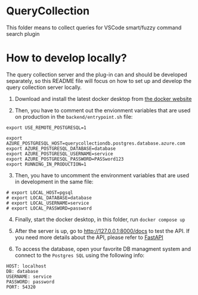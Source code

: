 # QueryCollection
This folder means to collect queries for VSCode smart/fuzzy command search plugin

# How to develop locally?

The query collection server and the plug-in can and should be developed separately,
so this README file will focus on how to set up and develop the query collection server locally.

1. Download and install the latest docker desktop from [the docker website](https://www.docker.com/products/docker-desktop/)

2. Then, you have to comment out the envionment variables that are used on production in the `backend/entrypoint.sh` file:

```
export USE_REMOTE_POSTGRESQL=1

export AZURE_POSTGRESQL_HOST=querycollectiondb.postgres.database.azure.com
export AZURE_POSTGRESQL_DATABASE=database
export AZURE_POSTGRESQL_USERNAME=service
export AZURE_POSTGRESQL_PASSWORD=PASSword123
export RUNNING_IN_PRODUCTION=1
```

3. Then, you have to uncomment the environment variables that are used in development in the same file:

```
# export LOCAL_HOST=pgsql
# export LOCAL_DATABASE=database
# export LOCAL_USERNAME=service
# export LOCAL_PASSWORD=password
```

4. Finally, start the docker desktop, in this folder, run `docker compose up`

5. After the server is up, go to http://127.0.0.1:8000/docs to test the API. If you need more details about the API,
please refer to [FastAPI](https://fastapi.tiangolo.com/)

6. To access the database, open your favorite DB managment system and connect to the `Postgres SQL` using the following info:

```
HOST: localhost
DB: database
USERNAME: service
PASSWORD: password
PORT: 54320
```
